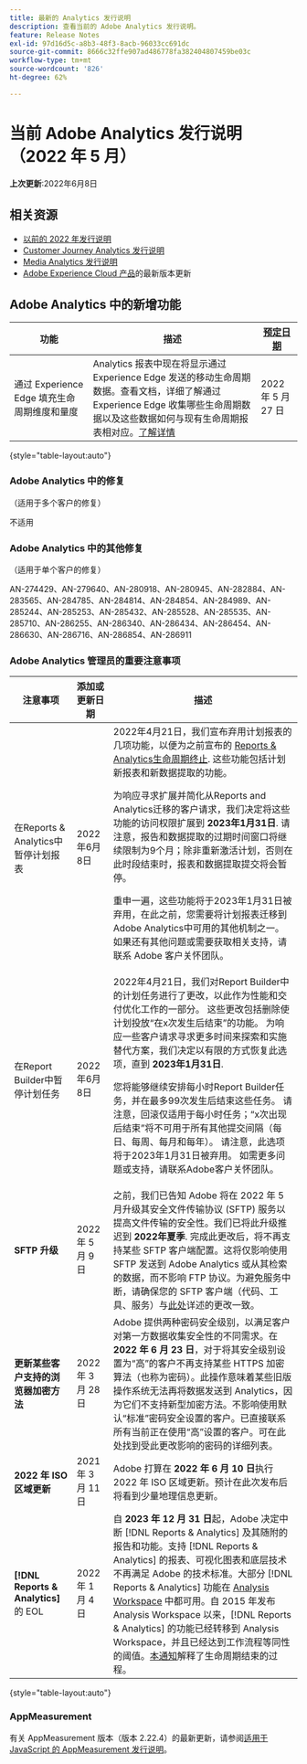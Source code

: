 ```yaml
---
title: 最新的 Analytics 发行说明
description: 查看当前的 Adobe Analytics 发行说明。
feature: Release Notes
exl-id: 97d16d5c-a8b3-48f3-8acb-96033cc691dc
source-git-commit: 8666c32ffe907ad486778fa382404807459be03c
workflow-type: tm+mt
source-wordcount: '826'
ht-degree: 62%

---
```


# 当前 Adobe Analytics 发行说明（2022 年 5 月）

**上次更新**:2022年6月8日

## 相关资源

* [以前的 2022 年发行说明](/help/release-notes/2022.md)
* [Customer Journey Analytics 发行说明](https://experienceleague.adobe.com/docs/analytics-platform/using/releases/latest.html?lang=zh-Hans)
* [Media Analytics 发行说明](https://experienceleague.adobe.com/docs/media-analytics/using/additional-resources/release-notes.html?lang=zh-Hans)
* [Adobe Experience Cloud 产品](https://business.adobe.com/products/adobe-experience-cloud-products.html)的最新版本更新

## Adobe Analytics 中的新增功能

| 功能 | 描述 | [预定日期](releases.md) |
| ----------- | ---------- | ------- |
| 通过 Experience Edge 填充生命周期维度和量度 | Analytics 报表中现在将显示通过 Experience Edge 发送的移动生命周期数据。查看文档，详细了解通过 Experience Edge 收集哪些生命周期数据以及这些数据如何与现有生命周期报表相对应。[了解详情](https://experienceleague.adobe.com/docs/analytics/implementation/aep-edge/variable-mapping.html) | 2022 年 5 月 27 日 |

{style=&quot;table-layout:auto&quot;}

### Adobe Analytics 中的修复

（适用于多个客户的修复）

不适用

### Adobe Analytics 中的其他修复

（适用于单个客户的修复）

AN-274429、AN-279640、AN-280918、AN-280945、AN-282884、AN-283565、AN-284785、AN-284814、AN-284854、AN-284989、AN-285244、AN-285253、AN-285432、AN-285528、AN-285535、AN-285710、AN-286255、AN-286340、AN-286434、AN-286454、AN-286630、AN-286716、AN-286854、AN-286911

### Adobe Analytics 管理员的重要注意事项

| 注意事项 | 添加或更新日期 | 描述 |
| ----------- | ---------- | ---------- |
| 在Reports &amp; Analytics中暂停计划报表 | 2022年6月8日 | 2022年4月21日，我们宣布弃用计划报表的几项功能，以便为之前宣布的 [Reports &amp; Analytics生命周期终止](https://express.adobe.com/page/6WnF8JK6IRDhf/). 这些功能包括计划新报表和新数据提取的功能。<p>为响应寻求扩展并简化从Reports and Analytics迁移的客户请求，我们决定将这些功能的访问权限扩展到 **2023年1月31日**. 请注意，报告和数据提取的过期时间窗口将继续限制为9个月；除非重新激活计划，否则在此时段结束时，报表和数据提取提交将会暂停。 <p>重申一遍，这些功能将于2023年1月31日被弃用，在此之前，您需要将计划报表迁移到Adobe Analytics中可用的其他机制之一。 如果还有其他问题或需要获取相关支持，请联系 Adobe 客户关怀团队。 |
| 在Report Builder中暂停计划任务 | 2022年6月8日 | 2022年4月21日，我们对Report Builder中的计划任务进行了更改，以此作为性能和交付优化工作的一部分。 这些更改包括删除使计划投放“在x次发生后结束”的功能。 为响应一些客户请求寻求更多时间来探索和实施替代方案，我们决定以有限的方式恢复此选项，直到 **2023年1月31日**.<p>您将能够继续安排每小时Report Builder任务，并在最多99次发生后结束这些任务。 请注意，回滚仅适用于每小时任务；“x次出现后结束”将不可用于所有其他提交间隔（每日、每周、每月和每年）。 请注意，此选项将于2023年1月31日被弃用。 如需更多问题或支持，请联系Adobe客户关怀团队。 |
| **SFTP 升级** | 2022 年 5 月 9 日 | 之前，我们已告知 Adobe 将在 2022 年 5 月升级其安全文件传输协议 (SFTP) 服务以提高文件传输的安全性。我们已将此升级推迟到 **2022年夏季**. 完成此更改后，将不再支持某些 SFTP 客户端配置。这将仅影响使用 SFTP 发送到 Adobe Analytics 或从其检索的数据，而不影响 FTP 协议。为避免服务中断，请确保您的 SFTP 客户端（代码、工具、服务）与[此处](https://experienceleague.adobe.com/docs/analytics/export/ftp-and-sftp/secure-file-transfer-protocol/sftp-upgrade.html?lang=zh-Hans)详述的更改一致。 |
| **更新某些客户支持的浏览器加密方法** | 2022 年 3 月 28 日 | Adobe 提供两种密码安全级别，以满足客户对第一方数据收集安全性的不同需求。在 **2022 年 6 月 23 日**，对于将其安全级别设置为“高”的客户不再支持某些 HTTPS 加密算法（也称为密码）。此操作意味着某些旧版操作系统无法再将数据发送到 Analytics，因为它们不支持新型加密方法。不影响使用默认“标准”密码安全设置的客户。已直接联系所有当前正在使用“高”设置的客户。可在此处找到受此更改影响的密码的详细列表。 |
| **2022 年 ISO 区域更新** | 2021 年 3 月 11 日 | Adobe 打算在 **2022 年 6 月 10 日**&#x200B;执行 2022 年 ISO 区域更新。预计在此次发布后将看到少量地理信息更新。 |
| **[!DNL Reports & Analytics]** 的 EOL | 2022 年 1 月 4 日 | 自 **2023 年 12 月 31 日**&#x200B;起，Adobe 决定中断 [!DNL Reports & Analytics] 及其随附的报告和功能。支持 [!DNL Reports & Analytics] 的报表、可视化图表和底层技术不再满足 Adobe 的技术标准。大部分 [!DNL Reports & Analytics] 功能在 [Analysis Workspace](https://experienceleague.adobe.com/docs/analytics/analyze/analysis-workspace/home.html?lang=zh-Hans) 中都可用。自 2015 年发布 Analysis Workspace 以来，[!DNL Reports & Analytics] 的功能已经转移到 Analysis Workspace，并且已经达到工作流程等同性的阈值。[本通知](https://spark.adobe.com/page/6WnF8JK6IRDhf/)解释了生命周期结束的过程。 |

{style=&quot;table-layout:auto&quot;}

### AppMeasurement

有关 AppMeasurement 版本（版本 2.22.4）的最新更新，请参阅[适用于 JavaScript 的 AppMeasurement 发行说明](https://experienceleague.adobe.com/docs/analytics/implementation/appmeasurement-updates.html?lang=zh-Hans)。

